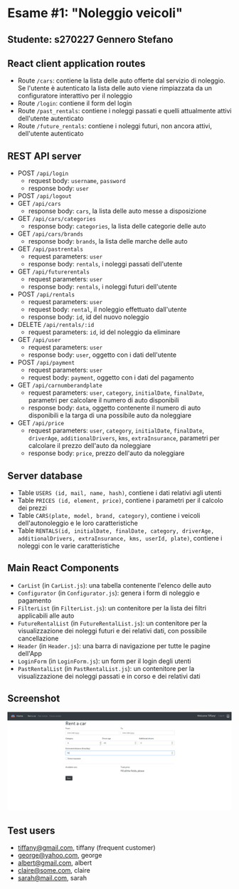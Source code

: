 # Esame #1: "Noleggio veicoli"
## Studente: s270227 Gennero Stefano 

## React client application routes

- Route `/cars`: contiene la lista delle auto offerte dal servizio di noleggio. Se l'utente è autenticato la lista delle auto viene rimpiazzata da un configuratore interattivo per il noleggio
- Route `/login`: contiene il form del login
- Route `/past_rentals`: contiene i noleggi passati e quelli attualmente attivi dell'utente autenticato
- Route `/future_rentals`: contiene i noleggi futuri, non ancora attivi, dell'utente autenticato

## REST API server

- POST `/api/login`
  - request body: `username`, `password`
  - response body: `user`
- POST `/api/logout`
- GET `/api/cars`
  - response body: `cars`, la lista delle auto messe a disposizione
- GET `/api/cars/categories`
  - response body: `categories`, la lista delle categorie delle auto
- GET `/api/cars/brands`
  - response body: `brands`, la lista delle marche delle auto
- GET `/api/pastrentals`
  - request parameters: `user`
  - response body: `rentals`, i noleggi passati dell'utente
- GET `/api/futurerentals`
  - request parameters: `user`
  - response body: `rentals`, i noleggi futuri dell'utente
- POST `/api/rentals`
  - request parameters: `user`
  - request body: `rental`, il noleggio effettuato dall'utente
  - response body: `id`, id del nuovo noleggio
- DELETE `/api/rentals/:id`
  - request parameters: `id`, id del noleggio da eliminare
- GET `/api/user`
  - request parameters: `user`
  - response body: `user`, oggetto con i dati dell'utente
- POST `/api/payment`
  - request parameters: `user`
  - request body: `payment`, oggetto con i dati del pagamento
- GET `/api/carnumberandplate`
  - request parameters: `user`, `category`, `initialDate`, `finalDate`, parametri per calcolare il numero di auto disponibili
  - response body: `data`, oggetto contenente il numero di auto disponibili e la targa di una possibile auto da noleggiare
- GET `/api/price`
  - request parameters: `user`, `category`, `initialDate`, `finalDate`, `driverAge`, `additionalDrivers`, `kms`, `extraInsurance`, parametri per calcolare il prezzo dell'auto da noleggiare
  - response body: `price`, prezzo dell'auto da noleggiare

## Server database

- Table `USERS (id, mail, name, hash)`, contiene i dati relativi agli utenti
- Table `PRICES (id, element, price)`, contiene i parametri per il calcolo dei prezzi
- Table `CARS(plate, model, brand, category)`, contiene i veicoli dell'autonoleggio e le loro caratteristiche
- Table `RENTALS(id, initialDate, finalDate, category, driverAge, additionalDrivers, extraInsurance, kms, userId, plate)`, contiene i noleggi con le varie caratteristiche

## Main React Components

- `CarList` (in `CarList.js`): una tabella contenente l'elenco delle auto
- `Configurator` (in `Configurator.js`): genera i form di noleggio e pagamento
- `FilterList` (in `FilterList.js`): un contenitore per la lista dei filtri applicabili alle auto
- `FutureRentalList` (in `FutureRentalList.js`): un contenitore per la visualizzazione dei noleggi futuri e dei relativi dati, con possibile cancellazione
- `Header` (in `Header.js`): una barra di navigazione per tutte le pagine dell'App
- `LoginForm` (in `LoginForm.js`): un form per il login degli utenti
- `PastRentalList` (in `PastRentalList.js`): un contenitore per la visualizzazione dei noleggi passati e in corso e dei relativi dati


## Screenshot

![Configurator Screenshot](./client/img/configurator.png)

## Test users

* tiffany@gmail.com, tiffany (frequent customer)
* george@yahoo.com, george
* albert@gmail.com, albert
* claire@some.com, claire
* sarah@mail.com, sarah
